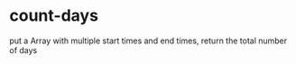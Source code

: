 # count-days 

put a Array with multiple start times and end times, return the total number of days




